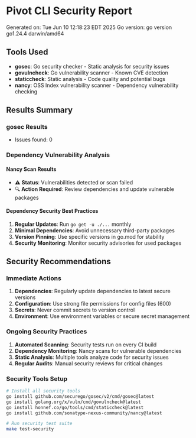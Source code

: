# Pivot CLI Security Report

Generated on: Tue Jun 10 12:18:23 EDT 2025
Go version: go version go1.24.4 darwin/amd64

## Tools Used
- **gosec**: Go security checker - Static analysis for security issues
- **govulncheck**: Go vulnerability scanner - Known CVE detection  
- **staticcheck**: Static analysis - Code quality and potential bugs
- **nancy**: OSS Index vulnerability scanner - Dependency vulnerability checking

## Results Summary

### gosec Results
- Issues found: 0

### Dependency Vulnerability Analysis

#### Nancy Scan Results
- ⚠️ **Status**: Vulnerabilities detected or scan failed
- 🔍 **Action Required**: Review dependencies and update vulnerable packages

#### Dependency Security Best Practices
1. **Regular Updates**: Run `go get -u ./...` monthly
2. **Minimal Dependencies**: Avoid unnecessary third-party packages
3. **Version Pinning**: Use specific versions in go.mod for stability
4. **Security Monitoring**: Monitor security advisories for used packages

## Security Recommendations

### Immediate Actions
1. **Dependencies**: Regularly update dependencies to latest secure versions
2. **Configuration**: Use strong file permissions for config files (600)
3. **Secrets**: Never commit secrets to version control
4. **Environment**: Use environment variables or secure secret management

### Ongoing Security Practices
1. **Automated Scanning**: Security tests run on every CI build
2. **Dependency Monitoring**: Nancy scans for vulnerable dependencies
3. **Static Analysis**: Multiple tools analyze code for security issues
4. **Regular Audits**: Manual security reviews for critical changes

### Security Tools Setup
```bash
# Install all security tools
go install github.com/securego/gosec/v2/cmd/gosec@latest
go install golang.org/x/vuln/cmd/govulncheck@latest
go install honnef.co/go/tools/cmd/staticcheck@latest
go install github.com/sonatype-nexus-community/nancy@latest

# Run security test suite
make test-security
```
